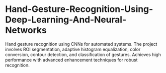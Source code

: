 # Hand-Gesture-Recognition-Using-Deep-Learning-And-Neural-Networks
Hand gesture recognition using CNNs for automated systems. The project involves ROI segmentation, adaptive histogram equalization, color conversion, contour detection, and classification of gestures. Achieves high performance with advanced enhancement techniques for robust recognition.
